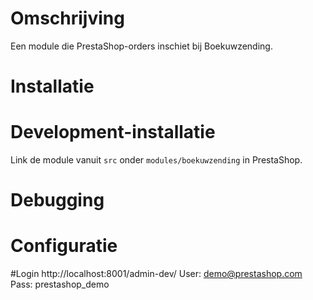 # Omschrijving
Een module die PrestaShop-orders inschiet bij Boekuwzending.

# Installatie

# Development-installatie
Link de module vanuit `src` onder `modules/boekuwzending` in PrestaShop.

# Debugging

# Configuratie

#Login
http://localhost:8001/admin-dev/
User: demo@prestashop.com
Pass: prestashop_demo
